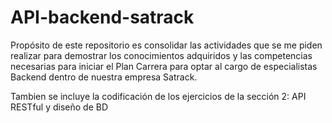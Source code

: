 # API-backend-satrack
 Propósito de este repositorio es consolidar las actividades que se me piden realizar para demostrar los conocimientos adquiridos y las competencias necesarias para iniciar el Plan Carrera para optar al cargo de especialistas Backend dentro de nuestra empresa Satrack.

 Tambien se incluye la codificación de los ejercicios  de la sección 2: API RESTful y diseño de BD
